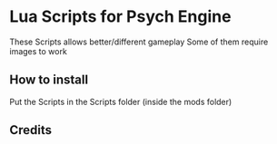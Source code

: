 # Lua Scripts for Psych Engine
These Scripts allows better/different gameplay
Some of them require images to work

## How to install
Put the Scripts in the Scripts folder (inside the mods folder)

## Credits
